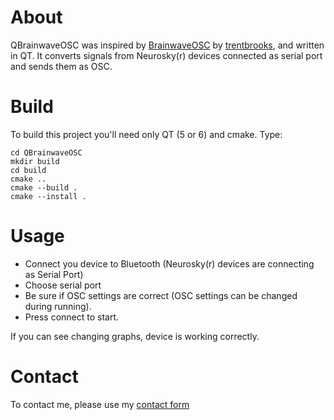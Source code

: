 # About
QBrainwaveOSC was inspired by [BrainwaveOSC](https://github.com/trentbrooks/BrainWaveOSC) by [trentbrooks](https://github.com/trentbrooks),
and written in QT. It converts signals from Neurosky(r) devices connected as serial port and sends them as OSC.

# Build
To build this project you'll need only QT (5 or 6) and cmake.
Type:
```
cd QBrainwaveOSC
mkdir build
cd build
cmake ..
cmake --build .
cmake --install .
```

# Usage

* Connect you device to Bluetooth (Neurosky(r) devices are connecting as Serial Port)
* Choose serial port 
* Be sure if OSC settings are correct (OSC settings can be changed during running). 
* Press connect to start.

If you can see changing graphs, device is working correctly.

# Contact
To contact me, please use my [contact form](https://freeshell.de/~arturwro/contact.php?lang=en)

